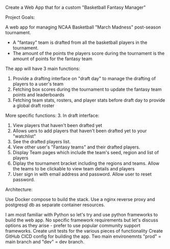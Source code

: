 Create a Web App that for a custom "Basketball Fantasy Manager"

Project Goals:

A web app for managing NCAA Basketball "March Madness" post-season tournament.

- A "fantasy" team is drafted from all the basketball players in the tournament. 
- The amount of the points the players score during the tournament is the amount of points for the fantasy team

The app will have 3 main functions:

1.  Provide a drafting interface on "draft day" to manage the drafting of players to a user's team
2.  Fetching box scores during the tournament to update the fantasy team points and leaderboards
3.  Fetching team stats, rosters, and player stats before draft day to provide a global draft roster


More specific functions: 
3. In draft interface:
   1. View players that haven't been drafted yet
   2. Allows uers to add players that haven't been drafted yet to your "watchlist"
   3. See the drafted players list. 
   4. View other user's "Fantasy teams" and their drafted players.
4. Display Team pages which include the team's seed, region and list of players 
5. Diplay the tournament bracket including the regions and teams. Allow the teams to be clickable to view team details and players
6. User sign in with email address and password. Allow user to reset password.

Architecture:

Use Docker compose to build the stack. Use a nginx reverse proxy and postgresql db as separate container resources.

I am most familiar with Python so let's try and use python frameworks to build the web app. 
No specific framework requirements but let's discuss options as they arise - prefer to use popular community support frameworks.
Create unit tests for the various pieces of functionality
Create GitHub CICD config for building the app. Two main environemnts "prod" = main branch and "dev" = dev branch.
